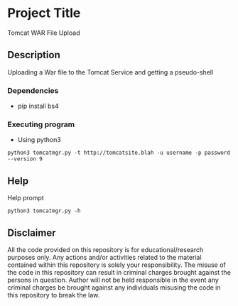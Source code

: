 # Project Title

Tomcat WAR File Upload

## Description

Uploading a War file to the Tomcat Service and getting a pseudo-shell

### Dependencies

* pip install bs4

### Executing program

* Using python3
```
python3 tomcatmgr.py -t http://tomcatsite.blah -u username -p password --version 9
```

## Help

Help prompt
```
python3 tomcatmgr.py -h
```

## Disclaimer
All the code provided on this repository is for educational/research purposes only. Any actions and/or activities related to the material contained within this repository is solely your responsibility. The misuse of the code in this repository can result in criminal charges brought against the persons in question. Author will not be held responsible in the event any criminal charges be brought against any individuals misusing the code in this repository to break the law.
